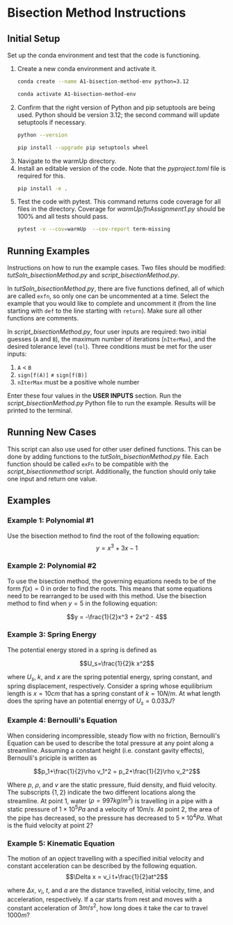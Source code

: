 # Bisection Method Instructions

## Initial Setup

Set up the conda environment and test that the code is functioning.  

1. Create a new conda environment and activate it.  
    ```bash 
    conda create --name A1-bisection-method-env python=3.12
    ```
    ```bash
    conda activate A1-bisection-method-env
    ``` 
2. Confirm that the right version of Python and pip setuptools are being used. Python should be version 3.12; the second command will update setuptools if necessary.  
    ```bash
    python --version
    ```
    ```bash
    pip install --upgrade pip setuptools wheel
    ```
3. Navigate to the warmUp directory.  
4. Install an editable version of the code. Note that the *pyproject.toml* file is required for this.  
    ```bash
    pip install -e .
    ```
5. Test the code with pytest. This command returns code coverage for all files in the directory. Coverage for *warmUp/fnAssignment1.py* should be 100% and all tests should pass.  
    ```bash
    pytest -v --cov=warmUp  --cov-report term-missing
    ```

## Running Examples

Instructions on how to run the example cases. Two files should be modified: *tutSoln_bisectionMethod.py* and *script_bisectionMethod.py*. 

In *tutSoln_bisectionMethod.py*, there are five functions defined, all of which are called `exfn`, so only one can be uncommented at a time. Select the example that you would like to complete and uncomment it (from the line starting with `def` to the line starting with `return`). Make sure all other functions are comments.

In *script_bisectionMethod.py*, four user inputs are required: two initial guesses (`A` and `B`), the maximum number of iterations (`nIterMax`), and the desired tolerance level (`tol`). Three conditions must be met for the user inputs:

1. `A` < `B`
2. `sign[f(A)]` $\neq$ `sign[f(B)]`
3. `nIterMax` must be a positive whole number

Enter these four values in the **USER INPUTS** section. Run the *script_bisectionMethod.py* Python file to run the example. Results will be printed to the terminal.

## Running New Cases

This script can also use used for other user defined functions. This can be done by adding functions to the *tutSoln_bisectionMethod.py* file. Each function should be called `exFn` to be compatible with the *script_bisectionmethod* script. Additionally, the function should only take one input and return one value.

## Examples

### Example 1: Polynomial \#1

Use the bisection method to find the root of the following equation:  
$$y = x^3 + 3x - 1$$

### Example 2: Polynomial \#2

To use the bisection method, the governing equations needs to be of the form $f(x) = 0$ in order to find the roots. This means that some equations need to be rearranged to be used with this method. Use the bisection method to find when $y = 5$ in the following equation:

$$y = -\frac{1}{2}x^3 + 2x^2 - 4$$

### Example 3: Spring Energy

The potential energy stored in a spring is defined as

$$U_s=\frac{1}{2}k x^2$$

where $U_s$, $k$, and $x$ are the spring potential energy, spring constant, and spring displacement, respectively. Consider a spring whose equilibrium length is $x = 10cm$ that has a spring constant of $k = 10N/m$. At what length does the spring have an potential enerrgy of $U_s=0.033J$?

### Example 4: Bernoulli's Equation

When considering incompressible, steady flow with no friction, Bernoulli's Equation can be used to describe the total pressure at any point along a streamline. Assuming a constant height (i.e. constant gavity effects), Bernoulli's priciple is written as

$$p_1+\frac{1}{2}\rho v_1^2 = p_2+\frac{1}{2}\rho v_2^2$$

Where $p$, $\rho$, and $v$ are the static pressure, fluid density, and fluid velocity. The subscripts $\{1,2\}$ indicate the two different locations along the streamline. At point $1$, water $(\rho = 997 kg/m^3)$ is travelling in a pipe with a static pressure of $1\times10^5Pa$ and a velocity of $10m/s$. At point $2$, the area of the pipe has decreased, so the pressure has decreased to $5\times10^4 Pa$. What is the fluid velocity at point $2$?

### Example 5: Kinematic Equation

The motion of an opject travelling with a specified initial velocity and constant acceleration can be described by the following equation.
$$\Delta x = v_i t+\frac{1}{2}at^2$$

where $\Delta x$, $v_i$, $t$, and $a$ are the distance travelled, initial velocity, time, and acceleration, respectively. If a car starts from rest and moves with a constant acceleration of $3 m/s^2$, how long does it take the car to travel $1000 m$?
